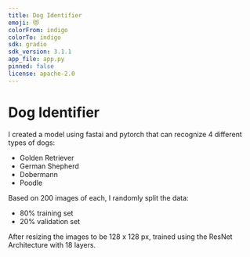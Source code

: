 ```yaml
---
title: Dog Identifier
emoji: 😻
colorFrom: indigo
colorTo: indigo
sdk: gradio
sdk_version: 3.1.1
app_file: app.py
pinned: false
license: apache-2.0
---
```


# Dog Identifier

I created a model using fastai and pytorch that can recognize 4 different types of dogs:
- Golden Retriever
- German Shepherd
- Dobermann
- Poodle



Based on 200 images of each, I randomly split the data:
- 80% training set
- 20% validation set

After resizing the images to be 128 x 128 px, trained using the ResNet Architecture with 18 layers.

